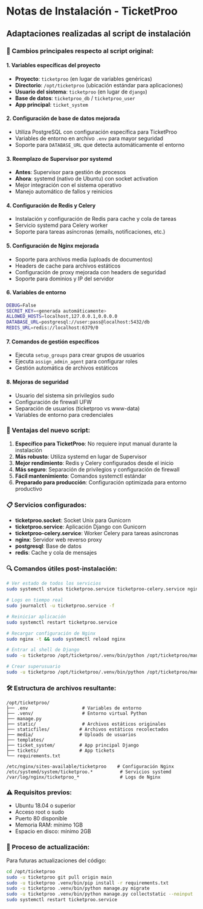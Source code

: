 # Notas de Instalación - TicketProo

## Adaptaciones realizadas al script de instalación

### 🔧 Cambios principales respecto al script original:

#### 1. **Variables específicas del proyecto**
- **Proyecto**: `ticketproo` (en lugar de variables genéricas)
- **Directorio**: `/opt/ticketproo` (ubicación estándar para aplicaciones)
- **Usuario del sistema**: `ticketproo` (en lugar de `django`)
- **Base de datos**: `ticketproo_db` / `ticketproo_user`
- **App principal**: `ticket_system`

#### 2. **Configuración de base de datos mejorada**
- Utiliza PostgreSQL con configuración específica para TicketProo
- Variables de entorno en archivo `.env` para mayor seguridad
- Soporte para `DATABASE_URL` que detecta automáticamente el entorno

#### 3. **Reemplazo de Supervisor por systemd**
- **Antes**: Supervisor para gestión de procesos
- **Ahora**: systemd (nativo de Ubuntu) con socket activation
- Mejor integración con el sistema operativo
- Manejo automático de fallos y reinicios

#### 4. **Configuración de Redis y Celery**
- Instalación y configuración de Redis para cache y cola de tareas
- Servicio systemd para Celery worker
- Soporte para tareas asíncronas (emails, notificaciones, etc.)

#### 5. **Configuración de Nginx mejorada**
- Soporte para archivos media (uploads de documentos)
- Headers de cache para archivos estáticos
- Configuración de proxy mejorada con headers de seguridad
- Soporte para dominios y IP del servidor

#### 6. **Variables de entorno**
```bash
DEBUG=False
SECRET_KEY=<generada automáticamente>
ALLOWED_HOSTS=localhost,127.0.0.1,0.0.0.0
DATABASE_URL=postgresql://user:pass@localhost:5432/db
REDIS_URL=redis://localhost:6379/0
```

#### 7. **Comandos de gestión específicos**
- Ejecuta `setup_groups` para crear grupos de usuarios
- Ejecuta `assign_admin_agent` para configurar roles
- Gestión automática de archivos estáticos

#### 8. **Mejoras de seguridad**
- Usuario del sistema sin privilegios sudo
- Configuración de firewall UFW
- Separación de usuarios (ticketproo vs www-data)
- Variables de entorno para credenciales

### 🚀 Ventajas del nuevo script:

1. **Específico para TicketProo**: No requiere input manual durante la instalación
2. **Más robusto**: Utiliza systemd en lugar de Supervisor
3. **Mejor rendimiento**: Redis y Celery configurados desde el inicio
4. **Más seguro**: Separación de privilegios y configuración de firewall
5. **Fácil mantenimiento**: Comandos systemctl estándar
6. **Preparado para producción**: Configuración optimizada para entorno productivo

### 📋 Servicios configurados:

- **ticketproo.socket**: Socket Unix para Gunicorn
- **ticketproo.service**: Aplicación Django con Gunicorn
- **ticketproo-celery.service**: Worker Celery para tareas asíncronas
- **nginx**: Servidor web reverso proxy
- **postgresql**: Base de datos
- **redis**: Cache y cola de mensajes

### 🔍 Comandos útiles post-instalación:

```bash
# Ver estado de todos los servicios
sudo systemctl status ticketproo.service ticketproo-celery.service nginx postgresql redis

# Logs en tiempo real
sudo journalctl -u ticketproo.service -f

# Reiniciar aplicación
sudo systemctl restart ticketproo.service

# Recargar configuración de Nginx
sudo nginx -t && sudo systemctl reload nginx

# Entrar al shell de Django
sudo -u ticketproo /opt/ticketproo/.venv/bin/python /opt/ticketproo/manage.py shell

# Crear superusuario
sudo -u ticketproo /opt/ticketproo/.venv/bin/python /opt/ticketproo/manage.py createsuperuser
```

### 🛠️ Estructura de archivos resultante:

```
/opt/ticketproo/
├── .env                    # Variables de entorno
├── .venv/                  # Entorno virtual Python
├── manage.py
├── static/                 # Archivos estáticos originales
├── staticfiles/           # Archivos estáticos recolectados
├── media/                 # Uploads de usuarios
├── templates/
├── ticket_system/         # App principal Django
├── tickets/               # App tickets
└── requirements.txt

/etc/nginx/sites-available/ticketproo    # Configuración Nginx
/etc/systemd/system/ticketproo.*          # Servicios systemd
/var/log/nginx/ticketproo_*               # Logs de Nginx
```

### ⚠️ Requisitos previos:

- Ubuntu 18.04 o superior
- Acceso root o sudo
- Puerto 80 disponible
- Memoria RAM: mínimo 1GB
- Espacio en disco: mínimo 2GB

### 🔄 Proceso de actualización:

Para futuras actualizaciones del código:

```bash
cd /opt/ticketproo
sudo -u ticketproo git pull origin main
sudo -u ticketproo .venv/bin/pip install -r requirements.txt
sudo -u ticketproo .venv/bin/python manage.py migrate
sudo -u ticketproo .venv/bin/python manage.py collectstatic --noinput
sudo systemctl restart ticketproo.service
```